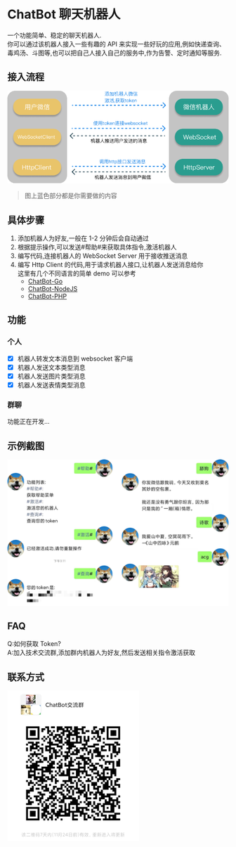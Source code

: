 # ChatBot 聊天机器人

一个功能简单、稳定的聊天机器人.  
你可以通过该机器人接入一些有趣的 API 来实现一些好玩的应用,例如快递查询、毒鸡汤、斗图等,也可以把自己人接入自己的服务中,作为告警、定时通知等服务.

## 接入流程

![流程图](./images/flow.png)

> 图上蓝色部分都是你需要做的内容

## 具体步骤

1. 添加机器人为好友,一般在 1-2 分钟后会自动通过
2. 根据提示操作,可以发送#帮助#来获取具体指令,激活机器人
3. 编写代码,连接机器人的 WebSocket Server 用于接收推送消息
4. 编写 Http Client 的代码,用于请求机器人接口,让机器人发送消息给你  
   这里有几个不同语言的简单 demo 可以参考
    - [ChatBot-Go]()
    - [ChatBot-NodeJS]()
    - [ChatBot-PHP]()

## 功能

### 个人

-   [x] 机器人转发文本消息到 websocket 客户端
-   [x] 机器人发送文本类型消息
-   [x] 机器人发送图片类型消息
-   [x] 机器人发送表情类型消息

### 群聊

功能正在开发...

## 示例截图

![demo](./images/demo.png)

## FAQ

Q:如何获取 Token?  
A:加入技术交流群,添加群内机器人为好友,然后发送相关指令激活获取

## 联系方式

![qrcode_group](./images/qrcode_group.png)
